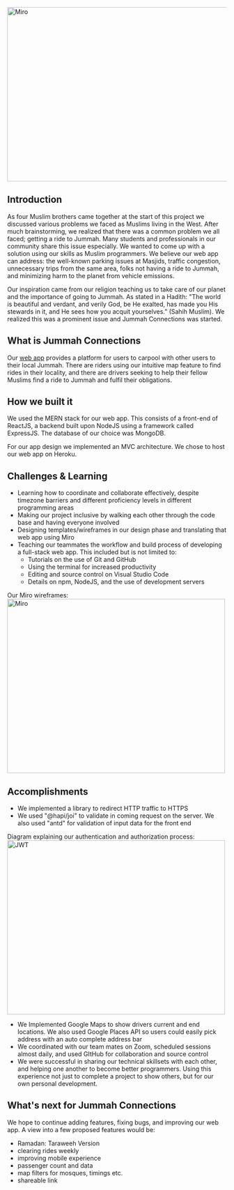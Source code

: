 <img src="https://challengepost-s3-challengepost.netdna-ssl.com/photos/production/software_photos/001/167/464/datas/original.png" alt="Miro" width="1000" height="400">

## Introduction

As four Muslim brothers came together at the start of this project we discussed various problems we faced as Muslims living in the West. After much brainstorming, we realized that there was a common problem we all faced; getting a ride to Jummah. Many students and professionals in our community share this issue especially. We wanted to come up with a solution using our skills as Muslim programmers. We believe our web app can address: the well-known parking issues at Masjids, traffic congestion, unnecessary trips from the same area, folks not having a ride to Jummah, and minimizing harm to the planet from vehicle emissions.

Our inspiration came from our religion teaching us to take care of our planet and the importance of going to Jummah. As stated in a Hadith: "The world is beautiful and verdant, and verily God, be He exalted, has made you His stewards in it, and He sees how you acquit yourselves.” (Sahih Muslim). We realized this was a prominent issue and Jummah Connections was started.

## What is Jummah Connections

Our [web app](https://jummah-carpool.herokuapp.com/) provides a platform for users to carpool with other users to their local Jummah. There are riders using our intuitive map feature to find rides in their locality, and there are drivers seeking to help their fellow Muslims find a ride to Jummah and fulfil their obligations.

## How we built it

We used the MERN stack for our web app. This consists of a front-end of ReactJS, a backend built upon NodeJS using a framework called ExpressJS. The database of our choice was MongoDB.

For our app design we implemented an MVC architecture. We chose to host our web app on Heroku.

## Challenges & Learning

- Learning how to coordinate and collaborate effectively, despite timezone barriers and different proficiency levels in different programming areas
- Making our project inclusive by walking each other through the code base and having everyone involved
- Designing templates/wireframes in our design phase and translating that web app using Miro
- Teaching our teammates the workflow and build process of developing a full-stack web app. This included but is not limited to:
  - Tutorials on the use of Git and GitHub
  - Using the terminal for increased productivity
  - Editing and source control on Visual Studio Code
  - Details on npm, NodeJS, and the use of development servers

Our Miro wireframes:
<img src="https://i.imgur.com/tQoLnan.png" alt="Miro" width="500" height="400">

## Accomplishments

- We implemented a library to redirect HTTP traffic to HTTPS
- We used "@hapi/joi" to validate in coming request on the server. We also used "antd" for validation of input data for the front end

Diagram explaining our authentication and authorization process:
<img src="http://www.dnnsoftware.com/docs/common/img/gra-jwtprocess.png" alt="JWT" width="500" height="400">

- We Implemented Google Maps to show drivers current and end locations. We also used Google Places API so users could easily pick address with an auto complete address bar
- We coordinated with our team mates on Zoom, scheduled sessions almost daily, and used GItHub for collaboration and source control
- We were successful in sharing our technical skillsets with each other, and helping one another to become better programmers. Using this experience not just to complete a project to show others, but for our own personal development.

## What's next for Jummah Connections

We hope to continue adding features, fixing bugs, and improving our web app. A view into a few proposed features would be:

- Ramadan: Taraweeh Version
- clearing rides weekly
- improving mobile experience
- passenger count and data
- map filters for mosques, timings etc.
- shareable link
